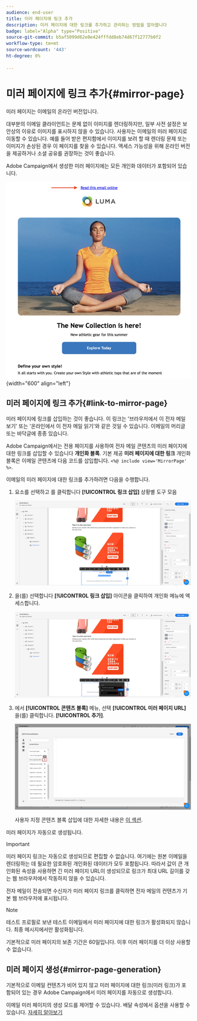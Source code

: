```yaml
---
audience: end-user
title: 미러 페이지에 링크 추가
description: 미러 페이지에 대한 링크를 추가하고 관리하는 방법을 알아봅니다
badge: label="Alpha" type="Positive"
source-git-commit: b5af5099d62e0e424fffdd8eb74d67f12777b0f2
workflow-type: tm+mt
source-wordcount: '443'
ht-degree: 0%

---
```



# 미러 페이지에 링크 추가{#mirror-page}

미러 페이지는 이메일의 온라인 버전입니다.

대부분의 이메일 클라이언트는 문제 없이 이미지를 렌더링하지만, 일부 사전 설정은 보안상의 이유로 이미지를 표시하지 않을 수 있습니다. 사용자는 이메일의 미러 페이지로 이동할 수 있습니다. 예를 들어 받은 편지함에서 이미지를 보려 할 때 렌더링 문제 또는 이미지가 손상된 경우 이 페이지를 찾을 수 있습니다. 액세스 가능성을 위해 온라인 버전을 제공하거나 소셜 공유를 권장하는 것이 좋습니다.

Adobe Campaign에서 생성한 미러 페이지에는 모든 개인화 데이터가 포함되어 있습니다.

![미러 링크 샘플](assets/mirror-page-link.png){width="600" align="left"}

## 미러 페이지에 링크 추가{#link-to-mirror-page}

미러 페이지에 링크를 삽입하는 것이 좋습니다. 이 링크는 &#39;브라우저에서 이 전자 메일 보기&#39; 또는 &#39;온라인에서 이 전자 메일 읽기&#39;와 같은 것일 수 있습니다. 이메일의 머리글 또는 바닥글에 종종 있습니다.

Adobe Campaign에서는 전용 페이지를 사용하여 전자 메일 콘텐츠의 미러 페이지에 대한 링크를 삽입할 수 있습니다 **개인화 블록**. 기본 제공 **미러 페이지에 대한 링크** 개인화 블록은 이메일 콘텐츠에 다음 코드를 삽입합니다. `<%@ include view='MirrorPage' %>`.

이메일의 미러 페이지에 대한 링크를 추가하려면 다음을 수행합니다.

1. 요소를 선택하고 를 클릭합니다 **[!UICONTROL 링크 삽입]** 상황별 도구 모음

   ![](assets/message-tracking-mirror-page.png)

1. 을(를) 선택합니다 **[!UICONTROL 링크 삽입]** 아이콘을 클릭하여 개인화 메뉴에 액세스합니다.

   ![](assets/message-tracking-mirror-page_2.png)

1. 에서 **[!UICONTROL 콘텐츠 블록]** 메뉴, 선택 **[!UICONTROL 미러 페이지 URL]** 을(를) 클릭합니다. **[!UICONTROL 추가]**.

   ![](assets/message-tracking-mirror-page_3.png)

   사용자 지정 콘텐츠 블록 삽입에 대한 자세한 내용은 [이 섹션](../personalization/personalize.md#personalize-emails).

미러 페이지가 자동으로 생성됩니다.

>[!IMPORTANT]
>
>미러 페이지 링크는 자동으로 생성되므로 편집할 수 없습니다. 여기에는 원본 이메일을 렌더링하는 데 필요한 암호화된 개인화된 데이터가 모두 포함됩니다. 따라서 값이 큰 개인화된 속성을 사용하면 긴 미러 페이지 URL이 생성되므로 링크가 최대 URL 길이를 갖는 웹 브라우저에서 작동하지 않을 수 있습니다.

전자 메일이 전송되면 수신자가 미러 페이지 링크를 클릭하면 전자 메일의 컨텐츠가 기본 웹 브라우저에 표시됩니다.

>[!NOTE]
>
>테스트 프로필로 보낸 테스트 이메일에서 미러 페이지에 대한 링크가 활성화되지 않습니다. 최종 메시지에서만 활성화됩니다.

기본적으로 미러 페이지의 보존 기간은 60일입니다. 이후 미러 페이지를 더 이상 사용할 수 없습니다.


## 미러 페이지 생성{#mirror-page-generation}

기본적으로 이메일 컨텐츠가 비어 있지 않고 미러 페이지에 대한 링크(미러 링크)가 포함되어 있는 경우 Adobe Campaign에서 미러 페이지를 자동으로 생성합니다.

이메일 미러 페이지의 생성 모드를 제어할 수 있습니다. 배달 속성에서 옵션을 사용할 수 있습니다. [자세히 알아보기](../advanced-settings/delivery-settings.md#mirror)

